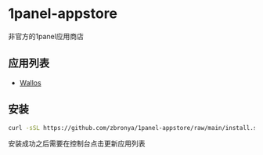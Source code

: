 # 1panel-appstore

非官方的1panel应用商店

## 应用列表

- [Wallos](https://github.com/ellite/Wallos)

## 安装

```bash
curl -sSL https://github.com/zbronya/1panel-appstore/raw/main/install.sh | sudo bash
```

安装成功之后需要在控制台点击更新应用列表